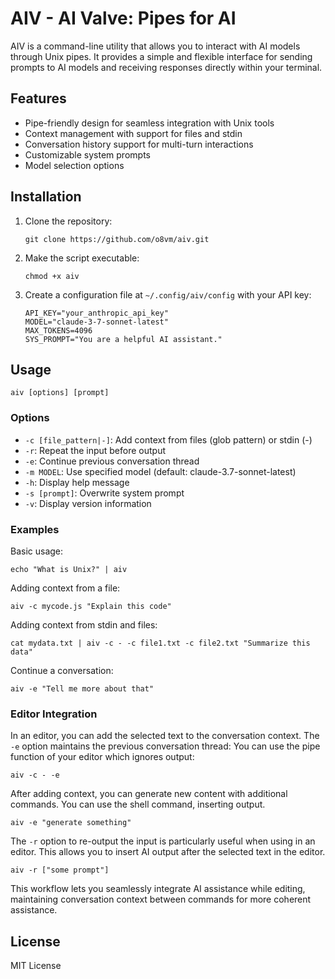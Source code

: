 # AIV - AI Valve: Pipes for AI

AIV is a command-line utility that allows you to interact with AI models through Unix pipes. It provides a simple and flexible interface for sending prompts to AI models and receiving responses directly within your terminal.

## Features

- Pipe-friendly design for seamless integration with Unix tools
- Context management with support for files and stdin
- Conversation history support for multi-turn interactions
- Customizable system prompts
- Model selection options

## Installation

1. Clone the repository:
   ```
   git clone https://github.com/o8vm/aiv.git
   ```

2. Make the script executable:
   ```
   chmod +x aiv
   ```

3. Create a configuration file at `~/.config/aiv/config` with your API key:
   ```
   API_KEY="your_anthropic_api_key"
   MODEL="claude-3-7-sonnet-latest"
   MAX_TOKENS=4096
   SYS_PROMPT="You are a helpful AI assistant."
   ```

## Usage

```
aiv [options] [prompt]
```

### Options

- `-c [file_pattern|-]`: Add context from files (glob pattern) or stdin (-)
- `-r`: Repeat the input before output
- `-e`: Continue previous conversation thread
- `-m MODEL`: Use specified model (default: claude-3.7-sonnet-latest)
- `-h`: Display help message
- `-s [prompt]`: Overwrite system prompt
- `-v`: Display version information

### Examples

Basic usage:
```shell
echo "What is Unix?" | aiv
```

Adding context from a file:
```shell
aiv -c mycode.js "Explain this code"
```

Adding context from stdin and files:
```shell
cat mydata.txt | aiv -c - -c file1.txt -c file2.txt "Summarize this data"
```

Continue a conversation:
```shell
aiv -e "Tell me more about that"
```

### Editor Integration

In an editor, you can add the selected text to the conversation context.
The `-e` option maintains the previous conversation thread:
You can use the pipe function of your editor which ignores output:
```shell
aiv -c - -e 
```

After adding context, you can generate new content with additional commands.
You can use the shell command, inserting output.
```shell
aiv -e "generate something"
```

The `-r` option to re-output the input is particularly useful when using in an editor.
This allows you to insert AI output after the selected text in the editor.
```shell
aiv -r ["some prompt"]
```

This workflow lets you seamlessly integrate AI assistance while editing, maintaining conversation context between commands for more coherent assistance.

## License

MIT License

